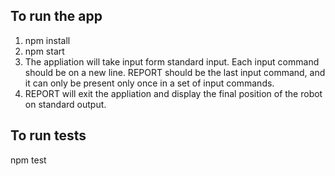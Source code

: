 ## To run the app
1. npm install
2. npm start
3. The appliation will take input form standard input. Each input command should be on a new line. REPORT should be the last input command, and it can only be present only once in a set of input commands.
4. REPORT will exit the appliation and display the final position of the robot on standard output. 

## To run tests
npm test